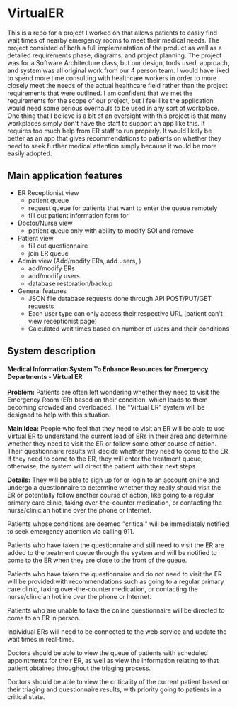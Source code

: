 # VirtualER
This is a repo for a project I worked on that allows patients to easily find wait times of nearby emergency rooms to meet their medical needs. The project consisted of both a full implementation of the product as well as a detailed requirements phase, diagrams, and project planning. The project was for a Software Architecture class, but our design, tools used, approach, and system was all original work from our 4 person team. I would have liked to spend more time consulting with healthcare workers in order to more closely meet the needs of the actual healthcare field rather than the project requirements that were outlined. I am confident that we met the requirements for the scope of our project, but I feel like the application would need some serious overhauls to be used in any sort of workplace. One thing that I believe is a bit of an oversight with this project is that many workplaces simply don't have the staff to support an app like this. It requires too much help from ER staff to run properly. It would likely be better as an app that gives recommendations to patients on whether they need to seek further medical attention simply because it would be more easily adopted.

## Main application features
- ER Receptionist view
    - patient queue
    - request queue for patients that want to enter the queue remotely
    - fill out patient information form for
- Doctor/Nurse view
    - patient queue only with ability to modify SOI and remove
- Patient view
    - fill out questionnaire
    - join ER queue
- Admin view (Add/modify ERs, add users, )
  - add/modify ERs
  - add/modify users
  - database restoration/backup
- General features
  - JSON file database requests done through API POST/PUT/GET requests
  - Each user type can only access their respective URL (patient can't view receptionist page)
  - Calculated wait times based on number of users and their conditions


## System description
#### **Medical Information System To Enhance Resources for Emergency Departments - Virtual ER**

**Problem:** Patients are often left wondering whether they need to visit the Emergency Room (ER) based on their condition, which leads to them becoming crowded and overloaded. The "Virtual ER" system will be designed to help with this situation.

**Main Idea:** People who feel that they need to visit an ER will be able to use Virtual ER to understand the current load of ERs in their area and determine whether they need to visit the ER or follow some other course of action. Their questionnaire results will decide whether they need to come to the ER. If they need to come to the ER, they will enter the treatment queue; otherwise, the system will direct the patient with their next steps.

**Details:** They will be able to sign up for or login to an account online and undergo a questionnaire to determine whether they really should visit the ER or potentially follow another course of action, like going to a regular primary care clinic, taking over-the-counter medication, or contacting the nurse/clinician hotline over the phone or Internet.

Patients whose conditions are deemed "critical" will be immediately notified to seek emergency attention via calling 911.

Patients who have taken the questionnaire and still need to visit the ER are added to the treatment queue through the system and will be notified to come to the ER when they are close to the front of the queue.

Patients who have taken the questionnaire and do not need to visit the ER will be provided with recommendations such as going to a regular primary care clinic, taking over-the-counter medication, or contacting the nurse/clinician hotline over the phone or Internet.

Patients who are unable to take the online questionnaire will be directed to come to an ER in person. 

Individual ERs will need to be connected to the web service and update the wait times in real-time.

Doctors should be able to view the queue of patients with scheduled appointments for their ER, as well as view the information relating to that patient obtained throughout the triaging process. 

Doctors should be able to view the criticality of the current patient based on their triaging and questionnaire results, with priority going to patients in a critical state.
